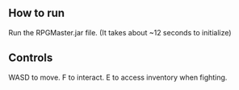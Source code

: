 ## How to run
Run the RPGMaster.jar file. (It takes about ~12 seconds to initialize)

## Controls
WASD to move.
F to interact.
E to access inventory when fighting.
